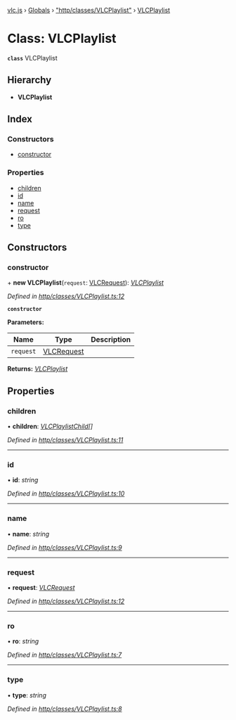 [vlc.js](../README.md) › [Globals](../globals.md) › ["http/classes/VLCPlaylist"](../modules/_http_classes_vlcplaylist_.md) › [VLCPlaylist](_http_classes_vlcplaylist_.vlcplaylist.md)

# Class: VLCPlaylist

**`class`** VLCPlaylist

## Hierarchy

* **VLCPlaylist**

## Index

### Constructors

* [constructor](_http_classes_vlcplaylist_.vlcplaylist.md#constructor)

### Properties

* [children](_http_classes_vlcplaylist_.vlcplaylist.md#children)
* [id](_http_classes_vlcplaylist_.vlcplaylist.md#id)
* [name](_http_classes_vlcplaylist_.vlcplaylist.md#name)
* [request](_http_classes_vlcplaylist_.vlcplaylist.md#request)
* [ro](_http_classes_vlcplaylist_.vlcplaylist.md#ro)
* [type](_http_classes_vlcplaylist_.vlcplaylist.md#type)

## Constructors

###  constructor

\+ **new VLCPlaylist**(`request`: [VLCRequest](_http_classes_vlcrequest_.vlcrequest.md)): *[VLCPlaylist](_http_classes_vlcplaylist_.vlcplaylist.md)*

*Defined in [http/classes/VLCPlaylist.ts:12](https://github.com/dylhack/vlc.js/blob/3931a7c/src/http/classes/VLCPlaylist.ts#L12)*

**`constructor`** 

**Parameters:**

Name | Type | Description |
------ | ------ | ------ |
`request` | [VLCRequest](_http_classes_vlcrequest_.vlcrequest.md) |   |

**Returns:** *[VLCPlaylist](_http_classes_vlcplaylist_.vlcplaylist.md)*

## Properties

###  children

• **children**: *[VLCPlaylistChild](../interfaces/_http_classes_vlcplaylist_.vlcplaylistchild.md)[]*

*Defined in [http/classes/VLCPlaylist.ts:11](https://github.com/dylhack/vlc.js/blob/3931a7c/src/http/classes/VLCPlaylist.ts#L11)*

___

###  id

• **id**: *string*

*Defined in [http/classes/VLCPlaylist.ts:10](https://github.com/dylhack/vlc.js/blob/3931a7c/src/http/classes/VLCPlaylist.ts#L10)*

___

###  name

• **name**: *string*

*Defined in [http/classes/VLCPlaylist.ts:9](https://github.com/dylhack/vlc.js/blob/3931a7c/src/http/classes/VLCPlaylist.ts#L9)*

___

###  request

• **request**: *[VLCRequest](_http_classes_vlcrequest_.vlcrequest.md)*

*Defined in [http/classes/VLCPlaylist.ts:12](https://github.com/dylhack/vlc.js/blob/3931a7c/src/http/classes/VLCPlaylist.ts#L12)*

___

###  ro

• **ro**: *string*

*Defined in [http/classes/VLCPlaylist.ts:7](https://github.com/dylhack/vlc.js/blob/3931a7c/src/http/classes/VLCPlaylist.ts#L7)*

___

###  type

• **type**: *string*

*Defined in [http/classes/VLCPlaylist.ts:8](https://github.com/dylhack/vlc.js/blob/3931a7c/src/http/classes/VLCPlaylist.ts#L8)*
